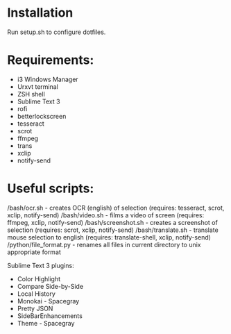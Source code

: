 # Installation
Run setup.sh to configure dotfiles.

# Requirements:
* i3 Windows Manager
* Urxvt terminal
* ZSH shell
* Sublime Text 3
* rofi
* betterlockscreen
* tesseract
* scrot
* ffmpeg
* trans
* xclip
* notify-send

# Useful scripts:
/bash/ocr.sh - creates OCR (english) of selection (requires: tesseract, scrot, xclip, notify-send)
/bash/video.sh - films a video of screen (requires: ffmpeg, xclip, notify-send)
/bash/screenshot.sh - creates a screenshot of selection (requires: scrot, xclip, notify-send)
/bash/translate.sh - translate mouse selection to english (requires: translate-shell, xclip, notify-send)
/python/file_format.py - renames all files in current directory to unix appropriate format

Sublime Text 3 plugins:

* Color Highlight
* Compare Side-by-Side
* Local History
* Monokai - Spacegray
* Pretty JSON
* SideBarEnhancements
* Theme - Spacegray